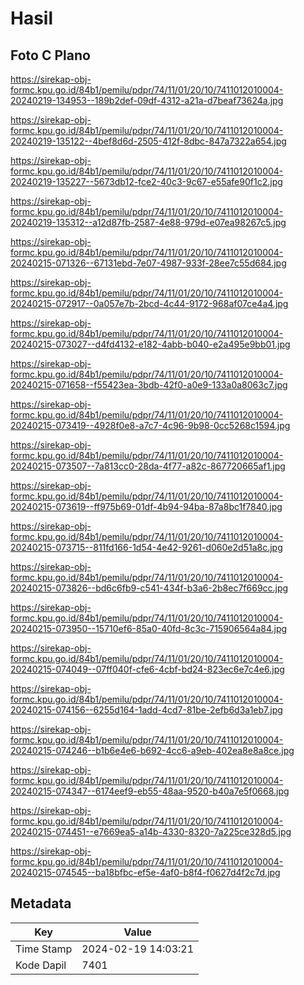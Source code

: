 # Hasil

## Foto C Plano

https://sirekap-obj-formc.kpu.go.id/84b1/pemilu/pdpr/74/11/01/20/10/7411012010004-20240219-134953--189b2def-09df-4312-a21a-d7beaf73624a.jpg

https://sirekap-obj-formc.kpu.go.id/84b1/pemilu/pdpr/74/11/01/20/10/7411012010004-20240219-135122--4bef8d6d-2505-412f-8dbc-847a7322a654.jpg

https://sirekap-obj-formc.kpu.go.id/84b1/pemilu/pdpr/74/11/01/20/10/7411012010004-20240219-135227--5673db12-fce2-40c3-9c67-e55afe90f1c2.jpg

https://sirekap-obj-formc.kpu.go.id/84b1/pemilu/pdpr/74/11/01/20/10/7411012010004-20240219-135312--a12d87fb-2587-4e88-979d-e07ea98267c5.jpg

https://sirekap-obj-formc.kpu.go.id/84b1/pemilu/pdpr/74/11/01/20/10/7411012010004-20240215-071326--67131ebd-7e07-4987-933f-28ee7c55d684.jpg

https://sirekap-obj-formc.kpu.go.id/84b1/pemilu/pdpr/74/11/01/20/10/7411012010004-20240215-072917--0a057e7b-2bcd-4c44-9172-968af07ce4a4.jpg

https://sirekap-obj-formc.kpu.go.id/84b1/pemilu/pdpr/74/11/01/20/10/7411012010004-20240215-073027--d4fd4132-e182-4abb-b040-e2a495e9bb01.jpg

https://sirekap-obj-formc.kpu.go.id/84b1/pemilu/pdpr/74/11/01/20/10/7411012010004-20240215-071658--f55423ea-3bdb-42f0-a0e9-133a0a8063c7.jpg

https://sirekap-obj-formc.kpu.go.id/84b1/pemilu/pdpr/74/11/01/20/10/7411012010004-20240215-073419--4928f0e8-a7c7-4c96-9b98-0cc5268c1594.jpg

https://sirekap-obj-formc.kpu.go.id/84b1/pemilu/pdpr/74/11/01/20/10/7411012010004-20240215-073507--7a813cc0-28da-4f77-a82c-867720665af1.jpg

https://sirekap-obj-formc.kpu.go.id/84b1/pemilu/pdpr/74/11/01/20/10/7411012010004-20240215-073619--ff975b69-01df-4b94-94ba-87a8bc1f7840.jpg

https://sirekap-obj-formc.kpu.go.id/84b1/pemilu/pdpr/74/11/01/20/10/7411012010004-20240215-073715--811fd166-1d54-4e42-9261-d060e2d51a8c.jpg

https://sirekap-obj-formc.kpu.go.id/84b1/pemilu/pdpr/74/11/01/20/10/7411012010004-20240215-073826--bd6c6fb9-c541-434f-b3a6-2b8ec7f669cc.jpg

https://sirekap-obj-formc.kpu.go.id/84b1/pemilu/pdpr/74/11/01/20/10/7411012010004-20240215-073950--15710ef6-85a0-40fd-8c3c-715906564a84.jpg

https://sirekap-obj-formc.kpu.go.id/84b1/pemilu/pdpr/74/11/01/20/10/7411012010004-20240215-074049--07ff040f-cfe6-4cbf-bd24-823ec6e7c4e6.jpg

https://sirekap-obj-formc.kpu.go.id/84b1/pemilu/pdpr/74/11/01/20/10/7411012010004-20240215-074156--6255d164-1add-4cd7-81be-2efb6d3a1eb7.jpg

https://sirekap-obj-formc.kpu.go.id/84b1/pemilu/pdpr/74/11/01/20/10/7411012010004-20240215-074246--b1b6e4e6-b692-4cc6-a9eb-402ea8e8a8ce.jpg

https://sirekap-obj-formc.kpu.go.id/84b1/pemilu/pdpr/74/11/01/20/10/7411012010004-20240215-074347--6174eef9-eb55-48aa-9520-b40a7e5f0668.jpg

https://sirekap-obj-formc.kpu.go.id/84b1/pemilu/pdpr/74/11/01/20/10/7411012010004-20240215-074451--e7669ea5-a14b-4330-8320-7a225ce328d5.jpg

https://sirekap-obj-formc.kpu.go.id/84b1/pemilu/pdpr/74/11/01/20/10/7411012010004-20240215-074545--ba18bfbc-ef5e-4af0-b8f4-f0627d4f2c7d.jpg


## Metadata

| Key        | Value               |
| ---------- | ------------------- |
| Time Stamp | 2024-02-19 14:03:21 |
| Kode Dapil | 7401                |



